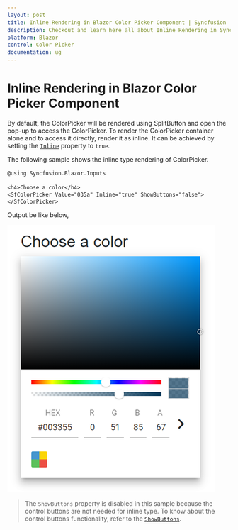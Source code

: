 ```yaml
---
layout: post
title: Inline Rendering in Blazor Color Picker Component | Syncfusion
description: Checkout and learn here all about Inline Rendering in Syncfusion Blazor Color Picker component and more.
platform: Blazor
control: Color Picker
documentation: ug
---
```


# Inline Rendering in Blazor Color Picker Component

By default, the ColorPicker will be rendered using SplitButton and open the pop-up to access the ColorPicker. To render the ColorPicker container alone and to access it directly, render it as inline. It can be achieved by setting the [`Inline`](https://help.syncfusion.com/cr/blazor/Syncfusion.Blazor.Inputs.SfColorPicker.html#Syncfusion_Blazor_Inputs_SfColorPicker_Inline) property to `true`.

The following sample shows the inline type rendering of ColorPicker.

```cshtml
@using Syncfusion.Blazor.Inputs

<h4>Choose a color</h4>
<SfColorPicker Value="035a" Inline="true" ShowButtons="false"></SfColorPicker>
```

Output be like below,

![color-picker](./images/inline-rendering.png)

> The `ShowButtons` property is disabled in this sample because the control buttons are not needed for inline type. To know about the control buttons functionality, refer to the [`ShowButtons`](https://help.syncfusion.com/cr/blazor/Syncfusion.Blazor.Inputs.SfColorPicker.html#Syncfusion_Blazor_Inputs_SfColorPicker_ShowButtons).